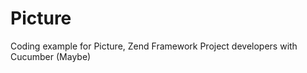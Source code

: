 Picture
=======

Coding example for Picture, Zend Framework Project developers with Cucumber (Maybe)